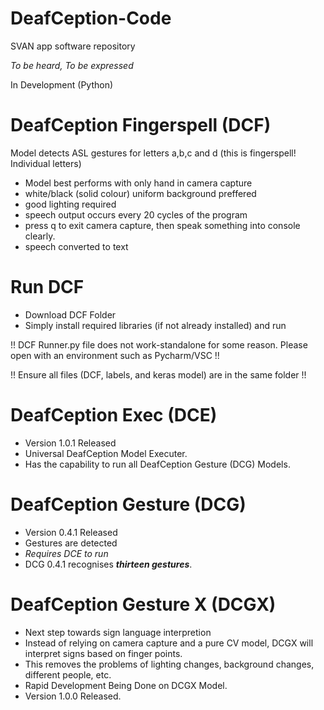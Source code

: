 # DeafCeption-Code
SVAN app software repository

*To be heard, To be expressed*

In Development (Python)

# DeafCeption Fingerspell (DCF)

Model detects ASL gestures for letters a,b,c and d (this is fingerspell! Individual letters)
- Model best performs with only hand in camera capture
- white/black (solid colour) uniform background preffered
- good lighting required
- speech output occurs every 20 cycles of the program
- press q to exit camera capture, then speak something into console clearly.
- speech converted to text

# Run DCF

- Download DCF Folder
- Simply install required libraries (if not already installed) and run

!! DCF Runner.py file does not work-standalone for some reason. Please open with an environment such as Pycharm/VSC !!

!! Ensure all files (DCF, labels, and keras model) are in the same folder !!

# DeafCeption Exec (DCE)

- Version 1.0.1 Released
- Universal DeafCeption Model Executer.
- Has the capability to run all DeafCeption Gesture (DCG) Models.

# DeafCeption Gesture (DCG)

- Version 0.4.1 Released
- Gestures are detected
- *Requires DCE to run*
- DCG 0.4.1 recognises ***thirteen gestures***.

# DeafCeption Gesture X (DCGX)
- Next step towards sign language interpretion
- Instead of relying on camera capture and a pure CV model, DCGX will interpret signs based on finger points.
- This removes the problems of lighting changes, background changes, different people, etc.
- Rapid Development Being Done on DCGX Model.
- Version 1.0.0 Released.

